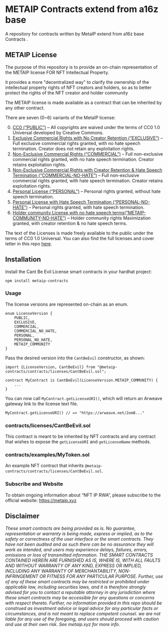 # METAIP Contracts extend from a16z base

A repository for contracts written by MetaIP extend from a16z base  Contracts .

## METAIP License

The purpose of this repository is to provide an on-chain representation of the METAIP license FOR  NFT Intellectual Property.

it provides a more "decentralized way" to clarify the ownership of the intellectual property rights of NFT creators and holders, so as to better protect the rights of the NFT creator and holder community

The METAIP license is made available as a contract that can be inherited by any other contract.

There are seven (0~6) variants of the MetaIP license:

0.	[CC0 (“PUBLIC”)](https://arweave.net/2om8up8MggA9XZJMgvTeENMJhhV6x5preREexjP-xL4/0) – All copyrights are waived under the terms of CC0 1.0 Universal developed by Creative Commons.
1.	[Exclusive Commercial Rights with No Creator Retention (“EXCLUSIVE”)](https://arweave.net/2om8up8MggA9XZJMgvTeENMJhhV6x5preREexjP-xL4/1) – Full exclusive commercial rights granted, with no hate speech termination.  Creator does not retain any exploitation rights.
2.	[Non-Exclusive Commercial Rights (“COMMERCIAL”)](https://arweave.net/2om8up8MggA9XZJMgvTeENMJhhV6x5preREexjP-xL4/2) – Full non-exclusive commercial rights granted, with no hate speech termination.  Creator retains exploitation rights.
3.	[Non-Exclusive Commercial Rights with Creator Retention & Hate Speech Termination (“COMMERCIAL-NO-HATE”)](https://arweave.net/2om8up8MggA9XZJMgvTeENMJhhV6x5preREexjP-xL4/3) – Full non-exclusive commercial rights granted, with hate speech termination.  Creator retains exploitation rights. 
4.	[Personal License (“PERSONAL”)](https://arweave.net/2om8up8MggA9XZJMgvTeENMJhhV6x5preREexjP-xL4/4) – Personal rights granted, without hate speech termination.
5.	[Personal License with Hate Speech Termination (“PERSONAL-NO-HATE”)](https://arweave.net/2om8up8MggA9XZJMgvTeENMJhhV6x5preREexjP-xL4/5) – Personal rights granted, with hate speech termination.
6.	[Holder community License with no hate speech terms(“METAIP-COMMUNITY-NO-HATE”)](https://arweave.net/2om8up8MggA9XZJMgvTeENMJhhV6x5preREexjP-xL4/6) – Holder community rights Maximization granted, with creator retention &  no hate speech terms.

The text of the Licenses is made freely available to the public under the terms of CC0 1.0 Universal.
You can also find the full licenses and cover letter in this repo [here](/licenses/).

## Installation 
Install the Cant Be Evil License smart contracts in your hardhat project:
```
npm install metaip-contracts
```

### Usage

The license versions are represented on-chain as an enum.

```solidity
enum LicenseVersion {
    PUBLIC,
    EXCLUSIVE,
    COMMERCIAL,
    COMMERCIAL_NO_HATE,
    PERSONAL,
    PERSONAL_NO_HATE,
    METAIP_COMMUNITY
}
```

Pass the desired version into the `CantBeEvil` constructor, as shown:

```solidity
import {LicenseVersion, CantBeEvil} from "@metaip-contracts/contracts/licenses/CantBeEvil.sol";

contract MyContract is CantBeEvil(LicenseVersion.METAIP_COMMUNITY) {
    ...
}
```

You can now call `MyContract.getLicenseURI()`, which will return an Arweave gateway link to the license text file.

```solidity
MyContract.getLicenseURI() // => "https://arweave.net/2om8..."
```

### contracts/licenses/CantBeEvil.sol
This contract is meant to be inherited by NFT contracts and any contract that wishes to expose the `getLicenseURI` and `getLicenseName` methods.

### contracts/examples/MyToken.sol
An example NFT contract that inherits `@metaip-contracts/contracts/licenses/CantBeEvil.sol`.


### Subscribe and Website
To obtain ongoing information about “NFT IP RWA”, please subscribe to the official website: https://metaip.xyz

## Disclaimer

_These smart contracts are being provided as is. No guarantee, representation or warranty is being made, express or implied, as to the safety or correctness of the user interface or the smart contracts. They have not been audited and as such there can be no assurance they will work as intended, and users may experience delays, failures, errors, omissions or loss of transmitted information. THE SMART CONTRACTS CONTAINED HEREIN ARE FURNISHED AS IS, WHERE IS, WITH ALL FAULTS AND WITHOUT WARRANTY OF ANY KIND, EXPRESS OR IMPLIED, INCLUDING ANY WARRANTY OF MERCHANTABILITY, NON- INFRINGEMENT OR FITNESS FOR ANY PARTICULAR PURPOSE. Further, use of any of these smart contracts may be restricted or prohibited under applicable law, including securities laws, and it is therefore strongly advised for you to contact a reputable attorney in any jurisdiction where these smart contracts may be accessible for any questions or concerns with respect thereto. Further, no information provided in this repo should be construed as investment advice or legal advice for any particular facts or circumstances, and is not meant to replace competent counsel. we are not liable for any use of the foregoing, and users should proceed with caution and use at their own risk. See metaip.xyz for more info._
